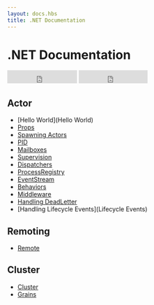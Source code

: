 ```yaml
---
layout: docs.hbs
title: .NET Documentation
---
```

# .NET Documentation

<iframe src="https://ghbtns.com/github-btn.html?user=AsynkronIT&repo=protoactor-dotnet&type=star&count=true&size=large" frameborder="0" scrolling="0" width="160px" height="30px"></iframe>
<iframe src="https://ghbtns.com/github-btn.html?user=AsynkronIT&repo=protoactor-dotnet&type=fork&count=true&size=large" frameborder="0" scrolling="0" width="158px" height="30px"></iframe>


## Actor
- [Hello World](Hello World)
- [Props](Props)
- [Spawning Actors](Spawn)
- [PID](PID)
- [Mailboxes](Mailboxes)
- [Supervision](Supervision)
- [Dispatchers](Dispatchers)
- [ProcessRegistry](ProcessRegistry)
- [EventStream](EventStream)
- [Behaviors](Behaviors)
- [Middleware](Middleware)
- [Handling DeadLetter](DeadLetter)
- [Handling Lifecycle Events](Lifecycle Events)

## Remoting
- [Remote](Remote)

## Cluster
- [Cluster](Cluster)
- [Grains](Grains)